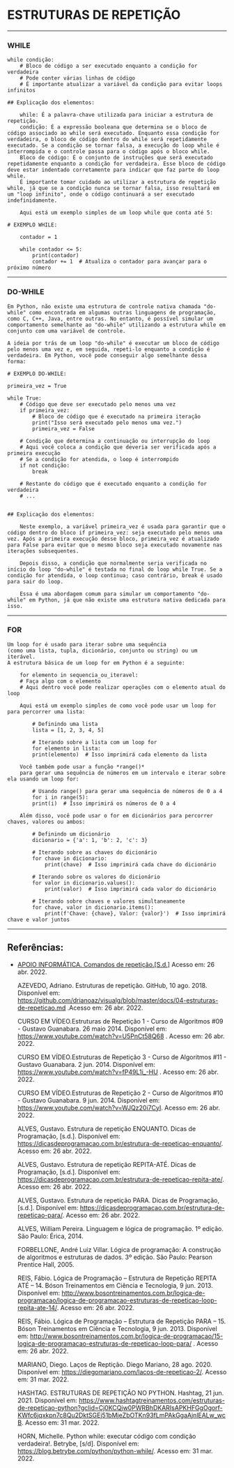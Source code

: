 # ESTRUTURAS DE REPETIÇÃO
___________________________________
### WHILE

    while condição:
        # Bloco de código a ser executado enquanto a condição for verdadeira
        # Pode conter várias linhas de código
        # É importante atualizar a variável da condição para evitar loops infinitos

    ## Explicação dos elementos:

        while: É a palavra-chave utilizada para iniciar a estrutura de repetição.
        condição: É a expressão booleana que determina se o bloco de código associado ao while será executado. Enquanto essa condição for verdadeira, o bloco de código dentro do while será repetidamente executado. Se a condição se tornar falsa, a execução do loop while é interrompida e o controle passa para o código após o bloco while.
        Bloco de código: É o conjunto de instruções que será executado repetidamente enquanto a condição for verdadeira. Esse bloco de código deve estar indentado corretamente para indicar que faz parte do loop while.
        É importante tomar cuidado ao utilizar a estrutura de repetição while, já que se a condição nunca se tornar falsa, isso resultará em um "loop infinito", onde o código continuará a ser executado indefinidamente.

        Aqui está um exemplo simples de um loop while que conta até 5:

    # EXEMPLO WHILE:  
       
        contador = 1

        while contador <= 5:
            print(contador)
            contador += 1  # Atualiza o contador para avançar para o próximo número

___________________________________
### DO-WHILE
    Em Python, não existe uma estrutura de controle nativa chamada "do-while" como encontrada em algumas outras linguagens de programação, como C, C++, Java, entre outras. No entanto, é possível simular um comportamento semelhante ao "do-while" utilizando a estrutura while em conjunto com uma variável de controle.

    A ideia por trás de um loop "do-while" é executar um bloco de código pelo menos uma vez e, em seguida, repeti-lo enquanto a condição é verdadeira. Em Python, você pode conseguir algo semelhante dessa forma:

    # EXEMPLO DO-WHILE:

    primeira_vez = True

    while True:
        # Código que deve ser executado pelo menos uma vez
        if primeira_vez:
            # Bloco de código que é executado na primeira iteração
            print("Isso será executado pelo menos uma vez.")
            primeira_vez = False
        
        # Condição que determina a continuação ou interrupção do loop
        # Aqui você coloca a condição que deveria ser verificada após a primeira execução
        # Se a condição for atendida, o loop é interrompido
        if not condição:
            break
        
        # Restante do código que é executado enquanto a condição for verdadeira
        # ...


    ## Explicação dos elementos:

        Neste exemplo, a variável primeira_vez é usada para garantir que o código dentro do bloco if primeira_vez: seja executado pelo menos uma vez. Após a primeira execução desse bloco, primeira_vez é atualizado para False para evitar que o mesmo bloco seja executado novamente nas iterações subsequentes.

        Depois disso, a condição que normalmente seria verificada no início do loop "do-while" é testada no final do loop while True. Se a condição for atendida, o loop continua; caso contrário, break é usado para sair do loop.

        Essa é uma abordagem comum para simular um comportamento "do-while" em Python, já que não existe uma estrutura nativa dedicada para isso.

___________________________________
### FOR
    
    Um loop for é usado para iterar sobre uma sequência 
    (como uma lista, tupla, dicionário, conjunto ou string) ou um iterável. 
    A estrutura básica de um loop for em Python é a seguinte:

        for elemento in sequencia_ou_iteravel:
        # Faça algo com o elemento
        # Aqui dentro você pode realizar operações com o elemento atual do loop

        Aqui está um exemplo simples de como você pode usar um loop for para percorrer uma lista:
           
            # Definindo uma lista
            lista = [1, 2, 3, 4, 5]

            # Iterando sobre a lista com um loop for
            for elemento in lista:
            print(elemento)  # Isso imprimirá cada elemento da lista

        Você também pode usar a função *range()* 
        para gerar uma sequência de números em um intervalo e iterar sobre ela usando um loop for:

            # Usando range() para gerar uma sequência de números de 0 a 4
            for i in range(5):
            print(i)  # Isso imprimirá os números de 0 a 4

        Além disso, você pode usar o for em dicionários para percorrer chaves, valores ou ambos:

            # Definindo um dicionário
            dicionario = {'a': 1, 'b': 2, 'c': 3}

            # Iterando sobre as chaves do dicionário
            for chave in dicionario:
                print(chave)  # Isso imprimirá cada chave do dicionário

            # Iterando sobre os valores do dicionário
            for valor in dicionario.values():
                print(valor)  # Isso imprimirá cada valor do dicionário

            # Iterando sobre chaves e valores simultaneamente
            for chave, valor in dicionario.items():
                print(f'Chave: {chave}, Valor: {valor}')  # Isso imprimirá chave e valor juntos



___________________________________
## Referências:

- [APOIO INFORMÁTICA. Comandos de repetição.[S.d.]]( https://www.apoioinformatica.inf.br/produtos/item/14-comandos-de-repeticao) Acesso em: 26 abr. 2022.

    AZEVEDO, Adriano. Estruturas de repetição. GitHub, 10 ago. 2018. 
        Disponível em: https://github.com/drianoaz/visualg/blob/master/docs/04-estruturas-de-repeticao.md .Acesso em: 26 abr. 2022.

    CURSO EM VÍDEO.Estruturas de Repetição 1 - Curso de Algoritmos #09 - Gustavo Guanabara. 26 maio 2014. 
        Disponível em: https://www.youtube.com/watch?v=U5PnCt58Q68 . Acesso em: 26 abr. 2022.
    
    CURSO EM VÍDEO.Estruturas de Repetição 3 - Curso de Algoritmos #11 - Gustavo Guanabara. 2 jun. 2014. 
        Disponível em: https://www.youtube.com/watch?v=fP49L1i_-HU . Acesso em: 26 abr. 2022.
    
    CURSO EM VÍDEO.Estruturas de Repetição 2 - Curso de Algoritmos #10 - Gustavo Guanabara. 9 jun. 2014. 
        Disponível em: https://www.youtube.com/watch?v=WJQz20i7CyI. Acesso em: 26 abr. 2022.

    ALVES, Gustavo. Estrutura de repetição ENQUANTO. Dicas de Programação, [s.d.]. 
        Disponível em: https://dicasdeprogramacao.com.br/estrutura-de-repeticao-enquanto/. Acesso em: 26 abr. 2022.
    
    ALVES, Gustavo. Estrutura de repetição REPITA-ATÉ. Dicas de Programação, [s.d.]. 
        Disponível em: https://dicasdeprogramacao.com.br/estrutura-de-repeticao-repita-ate/. Acesso em: 26 abr. 2022.
    
    ALVES, Gustavo. Estrutura de repetição PARA. Dicas de Programação, [s.d.]. 
        Disponível em: https://dicasdeprogramacao.com.br/estrutura-de-repeticao-para/. Acesso em: 26 abr. 2022.

    ALVES, William Pereira. Linguagem e lógica de programação. 1º edição. São Paulo: Érica, 2014.
    
    FORBELLONE, André Luiz Villar. Lógica de programação: A construção de algoritmos e estruturas de dados. 3º edição. São Paulo: Pearson Prentice Hall, 2005.
    
    REIS, Fábio. Lógica de Programação – Estrutura de Repetição REPITA ATÉ – 14. Bóson Treinamentos em Ciência e Tecnologia, 9 jun. 2013. 
        Disponível em: http://www.bosontreinamentos.com.br/logica-de-programacao/logica-de-programacao-estruturas-de-repeticao-loop-repita-ate-14/. Acesso em: 26 abr. 2022.

    REIS, Fábio. Lógica de Programação – Estrutura de Repetição PARA – 15. Bóson Treinamentos em Ciência e Tecnologia, 9 jun. 2013. 
        Disponível em: http://www.bosontreinamentos.com.br/logica-de-programacao/15-logica-de-programacao-estruturas-de-repeticao-loop-para/ . Acesso em: 26 abr. 2022.

    MARIANO, Diego. Laços de Reptição. Diego Mariano, 28 ago. 2020. 
        Disponível em: https://diegomariano.com/lacos-de-repeticao-2/. Acesso em: 31 mar. 2022.

    HASHTAG. ESTRUTURAS DE REPETIÇÃO NO PYTHON. Hashtag, 21 jun. 2021. 
        Disponível em: https://www.hashtagtreinamentos.com/estruturas-de-repeticao-python?gclid=Cj0KCQjw0PWRBhDKARIsAPKHFGgOgorf-KWfc6jqxkpn7c8Qu2DktSGEj51bMjeZbOTKn93fLmPAkGgaAjnlEALw_wcB. Acesso em: 31 mar. 2022.

    HORN, Michelle. Python while: executar código com condição verdadeira!. Betrybe, [s/d]. 
        Disponível em: https://blog.betrybe.com/python/python-while/. Acesso em: 31 mar. 2022.

